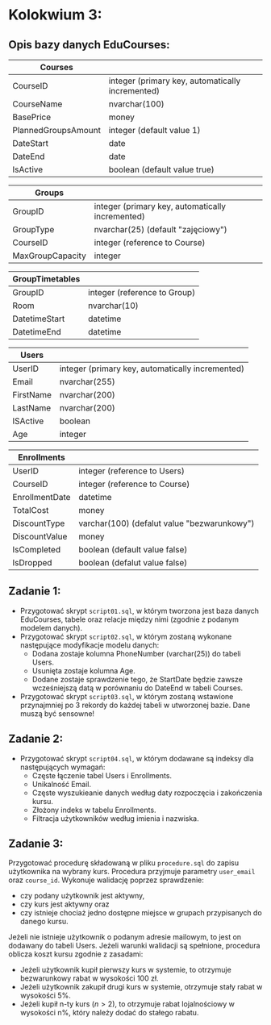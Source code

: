 # Kolokwium 3:

## Opis bazy danych EduCourses:

| Courses | |
| ------ | ------ |
| CourseID | integer (primary key, automatically incremented) |
| CourseName | nvarchar(100) |
| BasePrice | money |
| PlannedGroupsAmount | integer (default value 1) |
| DateStart | date |
| DateEnd | date |
| IsActive | boolean (default value true) |

| Groups | |
| ------ | ------ |
| GroupID | integer (primary key, automatically incremented) |
| GroupType | nvarchar(25) (default "zajęciowy") |
| CourseID | integer (reference to Course) |
| MaxGroupCapacity | integer |

| GroupTimetables | |
| ------ | ------ |
| GroupID | integer (reference to Group) |
| Room | nvarchar(10) |
| DatetimeStart | datetime |
| DatetimeEnd | datetime |

| Users | |
| ------ | ------ |
| UserID | integer (primary key, automatically incremented) |
| Email | nvarchar(255) |
| FirstName | nvarchar(200) |
| LastName | nvarchar(200) |
| ISActive | boolean |
| Age | integer |

| Enrollments | |
| ------ | ------ |
| UserID | integer (reference to Users) |
| CourseID | integer (reference to Course) |
| EnrollmentDate | datetime |
| TotalCost | money |
| DiscountType | varchar(100) (defalut value "bezwarunkowy") |
| DiscountValue | money|
| IsCompleted | boolean (default value false) |
| IsDropped | boolean (defalut value false) |

## Zadanie 1:
- Przygotować skrypt `script01.sql`, w którym tworzona jest baza danych EduCourses, tabele oraz relacje między nimi (zgodnie z podanym modelem danych).
- Przygotować skrypt `script02.sql`, w którym zostaną wykonane następujące modyfikacje modelu danych:
    - Dodana zostaje kolumna PhoneNumber (varchar(25)) do tabeli Users.
    - Usunięta zostaje kolumna Age.
    - Dodane zostaje sprawdzenie tego, że StartDate będzie zawsze wcześniejszą datą w porównaniu do DateEnd w tabeli Courses.
- Przygotować skrypt `script03.sql`, w którym zostaną wstawione przynajmniej po 3 rekordy do każdej tabeli w utworzonej bazie. Dane muszą być sensowne!


## Zadanie 2:
- Przygotować skrypt `script04.sql`, w którym dodawane są indeksy dla następujących wymagań:
    - Częste łączenie tabel Users i Enrollments.
    - Unikalność Email.
    - Częste wyszukieanie danych według daty rozpoczęcia i zakończenia kursu.
    - Złożony indeks w tabelu Enrollments.
    - Filtracja użytkowników według imienia i nazwiska.


## Zadanie 3:
Przygotować procedurę składowaną w pliku `procedure.sql` do zapisu użytkownika na wybrany kurs.
Procedura przyjmuje parametry `user_email` oraz `course_id`.
Wykonuje walidację poprzez sprawdzenie:
- czy podany użytkownik jest aktywny, 
- czy kurs jest aktywny oraz 
- czy istnieje chociaż jedno dostępne miejsce w grupach przypisanych do danego kursu.

Jeżeli nie istnieje użytkownik o podanym adresie mailowym, to jest on dodawany do tabeli Users.
Jeżeli warunki walidacji są spełnione, procedura oblicza koszt kursu zgodnie z zasadami:
- Jeżeli użytkownik kupił pierwszy kurs w systemie, to otrzymuje bezwarunkowy rabat w wysokości 100 zł.
- Jeżeli użytkownik zakupił drugi kurs w systemie, otrzymuje stały rabat w wysokości 5%.
- Jeżeli kupił n-ty kurs ($n>2$), to otrzymuje rabat lojalnościowy w wysokości n%, który należy dodać do stałego rabatu.